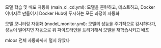 모델 학습 및 배포 자동화 (main_ci_cd.yml): 모델을 훈련하고, 테스트하고, Docker 이미지로 만들어서 Docker Hub에 푸시하는 모든 과정이 자동화


모델 모니터링 자동화 (model_monitor.yml): 모델의 성능을 주기적으로 감시하다가, 성능이 떨어지면 자동으로 위 파이프라인을 트리거해서 모델을 재학습시키고 배포


mlops 전체 자동화까지 멀지 않았다
